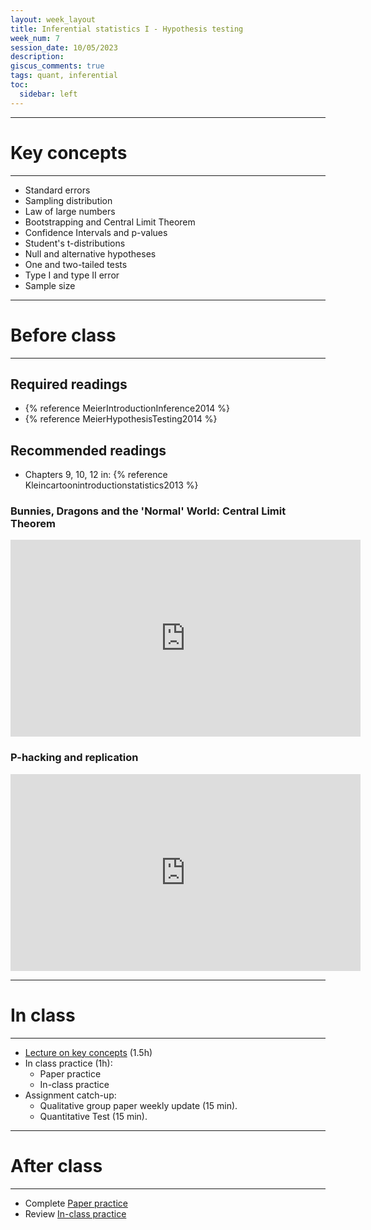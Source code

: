```yaml
---
layout: week_layout
title: Inferential statistics I - Hypothesis testing
week_num: 7
session_date: 10/05/2023
description:
giscus_comments: true
tags: quant, inferential
toc:
  sidebar: left
---
```


---
# Key concepts
---

  - Standard errors
  - Sampling distribution
  - Law of large numbers
  - Bootstrapping and Central Limit Theorem
  - Confidence Intervals and p-values
  - Student's t-distributions
  - Null and alternative hypotheses
  - One and two-tailed tests
  - Type I and type II error
  - Sample size

---
# Before class
---

## Required readings

- {% reference MeierIntroductionInference2014 %}
- {% reference MeierHypothesisTesting2014 %}

## Recommended readings

- Chapters 9, 10, 12 in: {% reference Kleincartoonintroductionstatistics2013 %}

### Bunnies, Dragons and the 'Normal' World: Central Limit Theorem

<iframe width="560" height="315" src="https://www.youtube.com/embed/jvoxEYmQHNM" title="YouTube video player" frameborder="0" allow="accelerometer; autoplay; clipboard-write; encrypted-media; gyroscope; picture-in-picture" allowfullscreen></iframe>

### P-hacking and replication

<iframe width="560" height="315" src="https://www.youtube.com/embed/42QuXLucH3Q" title="YouTube video player" frameborder="0" allow="accelerometer; autoplay; clipboard-write; encrypted-media; gyroscope; picture-in-picture" allowfullscreen></iframe>

---
# In class
---

- [Lecture on key concepts](https://colab.research.google.com/drive/1BVJSIzA_cTvnaEt5l8ibCBY16-K2DMaf?usp=sharing) (1.5h)
- In class practice (1h):
	- Paper practice
	- In-class practice
- Assignment catch-up:
  - Qualitative group paper weekly update (15 min).
  - Quantitative Test (15 min).

---
# After class
---

- Complete [Paper practice](/assignments/#2-participation)
- Review [In-class practice](/assignments/#2-participation)

